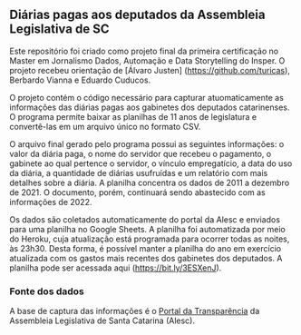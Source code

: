 ## Diárias pagas aos deputados da Assembleia Legislativa de SC

Este repositório foi criado como projeto final da primeira certificação no Master em Jornalismo Dados, Automação e Data Storytelling do Insper. O projeto recebeu orientação de [Álvaro Justen] (https://github.com/turicas), Berbardo Vianna e Eduardo Cuducos. 

O projeto contém o código necessário para capturar atuomaticamente as informações das diárias pagas aos gabinetes dos deputados catarinenses. O programa permite baixar as planilhas de 11 anos de legislatura e convertê-las em um arquivo único no formato CSV.  

O arquivo final gerado pelo programa possui as seguintes informações: o valor da diária paga, o nome do servidor que recebeu o pagamento, o gabinete ao qual pertence o servidor, o vínculo empregatício, a data do uso da diária, a quantidade de diárias usufruídas e um relatório com mais detalhes sobre a diária. A planilha concentra os dados de 2011 a dezembro de 2021. O documento, porém, continuará sendo abastecido com as informações de 2022.

Os dados são coletados automaticamente do portal da Alesc e enviados para uma planilha no Google Sheets. A planilha foi automatizada por meio do Heroku, cuja atualização está programada para ocorrer todas as noites, às 23h30. Desta forma, é possível manter a planilha do ano em exercício atualizada com os gastos mais recentes dos gabinetes dos deputados. A planilha pode ser acessada aqui (https://bit.ly/3ESXenJ).  

### Fonte dos dados

A base de captura das informações é o [Portal da Transparência](https://transparencia.alesc.sc.gov.br/diarias_dados_abertos.php) da Assembleia Legislativa de Santa Catarina (Alesc). 
